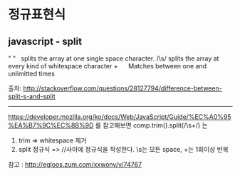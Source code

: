 # 정규표현식

## javascript - split
" "   splits the array at one single space character.
/\s/ splits the array at every kind of whitespace character
+      Matches between one and unlimitted times

출처: <http://stackoverflow.com/questions/28127794/difference-between-split-s-and-split> 

-----------------

https://developer.mozilla.org/ko/docs/Web/JavaScript/Guide/%EC%A0%95%EA%B7%9C%EC%8B%9D
를 참고해보면 comp.trim().split(/\s+/) 는 

1. trim => whitespace 제거
2. split 정규식 => //사이에 정규식을 작성한다. \s는 모든 space, +는 1회이상 반복

참고 : http://egloos.zum.com/xxwony/v/74767
